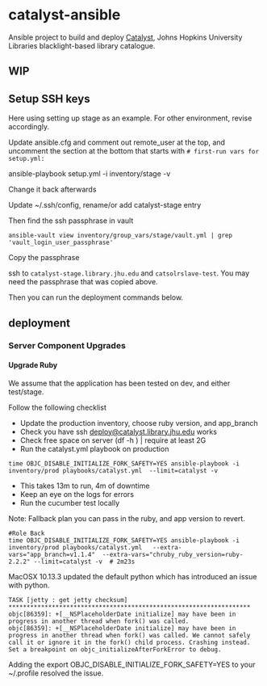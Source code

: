 # catalyst-ansible

Ansible project to build and deploy [Catalyst](https://github.com/jhu-sheridan-libraries/blacklight-rails), Johns Hopkins University Libraries blacklight-based library catalogue.

## WIP

## Setup SSH keys

Here using setting up stage as an example. For other environment, revise accordingly.

Update ansible.cfg and comment out remote_user at the top, and uncomment the
section at the bottom that starts with `# first-run vars for setup.yml:`

ansible-playbook setup.yml -i inventory/stage -v

Change it back afterwards

Update ~/.ssh/config, rename/or add catalyst-stage entry

Then find the ssh passphrase in vault

```
ansible-vault view inventory/group_vars/stage/vault.yml | grep 'vault_login_user_passphrase'
```

Copy the passphrase

ssh to `catalyst-stage.library.jhu.edu` and `catsolrslave-test`. You may need the passphrase that was copied above.

Then you can run the deployment commands below.

## deployment

### Server Component Upgrades

#### Upgrade Ruby
We assume that the application has been tested on dev, and either  test/stage.

Follow the following checklist 
* Update the production inventory, choose ruby version, and app_branch
* Check you have ssh deploy@catalyst.library.jhu.edu works
* Check free space on server (df -h ) | require at least 2G
* Run the catalyst.yml playbook on production
```
time OBJC_DISABLE_INITIALIZE_FORK_SAFETY=YES ansible-playbook -i inventory/prod playbooks/catalyst.yml  --limit=catalyst -v
```
* This takes 13m to run, 4m of downtime
* Keep an eye on the logs for errors
* Run the cucumber test locally

Note: Fallback plan you can pass in the ruby, and app version to revert.
```
#Role Back
time OBJC_DISABLE_INITIALIZE_FORK_SAFETY=YES ansible-playbook -i inventory/prod playbooks/catalyst.yml   --extra-vars="app_branch=v1.1.4"  --extra-vars="chruby_ruby_version=ruby-2.2.2" --limit=catalyst -v  # 2m23s
```

MacOSX 10.13.3 updated the default python which has introduced an issue with python.
```
TASK [jetty : get jetty checksum] *******************************************************************
objc[86359]: +[__NSPlaceholderDate initialize] may have been in progress in another thread when fork() was called.
objc[86359]: +[__NSPlaceholderDate initialize] may have been in progress in another thread when fork() was called. We cannot safely call it or ignore it in the fork() child process. Crashing instead. Set a breakpoint on objc_initializeAfterForkError to debug.
```

Adding the export OBJC_DISABLE_INITIALIZE_FORK_SAFETY=YES to your ~/.profile resolved the issue.

